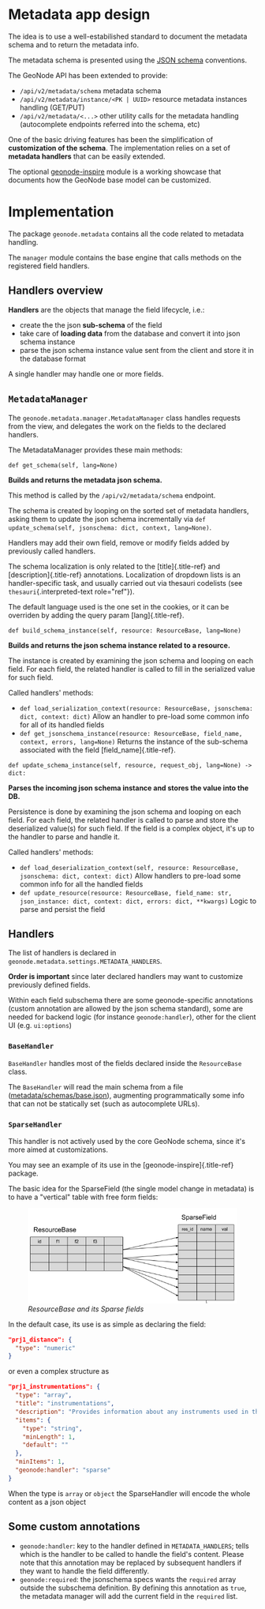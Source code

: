 # Metadata app design

The idea is to use a well-estabilished standard to document the metadata schema and to return the metadata info.

The metadata schema is presented using the [JSON schema](https://json-schema.org/) conventions.

The GeoNode API has been extended to provide:

-   `/api/v2/metadata/schema` metadata schema
-   `/api/v2/metadata/instance/<PK | UUID>` resource metadata instances handling (GET/PUT)
-   `/api/v2/metadata/<...>` other utility calls for the metadata handling (autocomplete endpoints referred into the schema, etc)

One of the basic driving features has been the simplification of **customization of the schema**. The implementation relies on a set of **metadata handlers** that can be easily extended.

The optional [geonode-inspire](https://github.com/geosolutions-it/geonode-inspire) module is a working showcase that documents how the GeoNode base model can be customized.

# Implementation

The package `geonode.metadata` contains all the code related to metadata handling.

The `manager` module contains the base engine that calls methods on the registered field handlers.

## Handlers overview

**Handlers** are the objects that manage the field lifecycle, i.e.:

-   create the the json **sub-schema** of the field
-   take care of **loading data** from the database and convert it into json schema instance
-   parse the json schema instance value sent from the client and store it in the database format

A single handler may handle one or more fields.

## `MetadataManager`

The `geonode.metadata.manager.MetadataManager` class handles requests from the view, and delegates the work on the fields to the declared handlers.

The MetadataManager provides these main methods:

``` 
def get_schema(self, lang=None)
```

**Builds and returns the metadata json schema.**

This method is called by the `/api/v2/metadata/schema` endpoint.

The schema is created by looping on the sorted set of metadata handlers, asking them to update the json schema incrementally via `def update_schema(self, jsonschema: dict, context, lang=None)`.

Handlers may add their own field, remove or modify fields added by previously called handlers.

The schema localization is only related to the [title]{.title-ref} and [description]{.title-ref} annotations. Localization of dropdown lists is an handler-specific task, and usually carried out via thesauri codelists (see `thesauri`{.interpreted-text role="ref"}).

The default language used is the one set in the cookies, or it can be overriden by adding the query param [lang]{.title-ref}.

``` 
def build_schema_instance(self, resource: ResourceBase, lang=None)
```

**Builds and returns the json schema instance related to a resource.**

The instance is created by examining the json schema and looping on each field.
For each field, the related handler is called to fill in the serialized value for such field.

Called handlers\' methods:

-   `def load_serialization_context(resource: ResourceBase, jsonschema: dict, context: dict)`
    Allow an handler to pre-load some common info for all of its handled fields
-   `def get_jsonschema_instance(resource: ResourceBase, field_name, context, errors, lang=None)`
    Returns the instance of the sub-schema associated with the field [field_name]{.title-ref}.

``` 
def update_schema_instance(self, resource, request_obj, lang=None) -> dict:   
```

**Parses the incoming json schema instance and stores the value into the DB.**

Persistence is done by examining the json schema and looping on each field.
For each field, the related handler is called to parse and store the deserialized value(s) for such field.
If the field is a complex object, it\'s up to the handler to parse and handle it.

Called handlers\' methods:

-   `def load_deserialization_context(self, resource: ResourceBase, jsonschema: dict, context: dict)`
    Allow handlers to pre-load some common info for all the handled fields
-   `def update_resource(resource: ResourceBase, field_name: str, json_instance: dict, context: dict, errors: dict, **kwargs)`
    Logic to parse and persist the field

## Handlers

The list of handlers is declared in `geonode.metadata.settings.METADATA_HANDLERS`.

**Order is important** since later declared handlers may want to customize previously defined fields.

Within each field subschema there are some geonode-specific annotations (custom annotation are allowed by the json schema standard), some are needed for backend logic (for instance `geonode:handler`), other for the client UI (e.g. `ui:options`)

### `BaseHandler`

`BaseHandler` handles most of the fields declared inside the `ResourceBase` class.

The `BaseHandler` will read the main schema from a file ([metadata/schemas/base.json](https://github.com/GeoNode/geonode/blob/metadata_manager/geonode/metadata/schemas/base.json)), augmenting programmatically some info that can not be statically set (such as autocomplete URLs).

### `SparseHandler`

This handler is not actively used by the core GeoNode schema, since it\'s more aimed at customizations.

You may see an example of its use in the [geonode-inspire]{.title-ref} package.

The basic idea for the SparseField (the single model change in metadata) is to have a \"vertical\" table with free form fields:

<figure>
<img src="img/metadata_sparse_field.png" class="align-center" alt="img/metadata_sparse_field.png" />
<figcaption><em>ResourceBase and its Sparse fields</em></figcaption>
</figure>

In the default case, its use is as simple as declaring the field:

``` json
"prj1_distance": {
  "type": "numeric"
}
```

or even a complex structure as

``` json
"prj1_instrumentations": {
  "type": "array",
  "title": "instrumentations",
  "description": "Provides information about any instruments used in the data collection. The description should include vendor, model number, optional equipment, etc.",
  "items": {
    "type": "string",
    "minLength": 1,
    "default": ""
  },
  "minItems": 1,
  "geonode:handler": "sparse"
}
```

When the type is `array` or `object` the SparseHandler will encode the whole content as a json object

## Some custom annotations

-   `geonode:handler`: key to the handler defined in `METADATA_HANDLERS`; tells which is the handler to be called to handle the field\'s content. Please note that this annotation may be replaced by subsequent handlers if they want to handle the field differently.
-   `geonode:required`: the jsonschema specs wants the `required` array outside the subschema definition. By defining this annotation as `true`, the metadata manager will add the current field in the `required` list.
